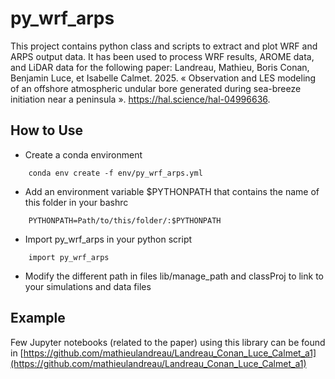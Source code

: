 # py\_wrf\_arps

This project contains python class and scripts to extract and plot WRF and ARPS output data. It has been used to process WRF results, AROME data, and LiDAR data for the following paper:
Landreau, Mathieu, Boris Conan, Benjamin Luce, et Isabelle Calmet. 2025. « Observation and LES modeling of an offshore atmospheric undular bore generated during sea-breeze initiation near a peninsula ». https://hal.science/hal-04996636.

## How to Use 

* Create a conda environment
```
    conda env create -f env/py_wrf_arps.yml
```
* Add an environment variable $PYTHONPATH that contains the name of this folder in your bashrc
```
    PYTHONPATH=Path/to/this/folder/:$PYTHONPATH
```
* Import py\_wrf\_arps in your python script
```
    import py_wrf_arps
```
* Modify the different path in files lib/manage\_path and classProj to link to your simulations and data files

## Example

Few Jupyter notebooks (related to the paper) using this library can be found in [https://github.com/mathieulandreau/Landreau_Conan_Luce_Calmet_a1](https://github.com/mathieulandreau/Landreau_Conan_Luce_Calmet_a1)



